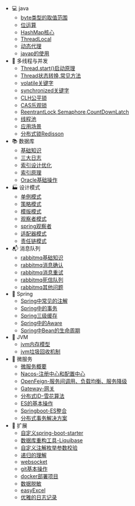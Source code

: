 

- 💻 java
  - [byte类型的取值范围](https://sunhhw.github.io/#/md/idea-plugin/java/2022-03-12-byte类型的取值范围.md)
  - [位运算](https://sunhhw.github.io/#/md/idea-plugin/java/2022-02-12-位运算.md)
  - [HashMap核心](https://sunhhw.github.io/#/md/idea-plugin/java/2022-03-12-HashMap.md)
  - [ThreadLocal](https://sunhhw.github.io/#/md/idea-plugin/java/2022-03-19-ThreadLocal.md)
  - [动态代理](https://sunhhw.github.io/#/md/idea-plugin/java/2022-04-16-动态代理.md)
  - [javap的使用](https://sunhhw.github.io/#/md/idea-plugin/java/2022-05-07-javap使用.md)
- 🔀 多线程与并发
  - [Thread.start()启动原理](https://sunhhw.github.io/#/md/idea-plugin/thread/2022-04-19-Thread.start()启动原理.md)
  - [Thread状态转换,常见方法](https://sunhhw.github.io/#/md/idea-plugin/thread/2022-04-20-Thread状态转换,常用方法.md)
  - [volatile关键字](https://sunhhw.github.io/#/md/idea-plugin/thread/2022-04-15-volatile.md)
  - [synchronized关键字](https://sunhhw.github.io/#/md/idea-plugin/thread/2022-05-08-synchronized.md)
  - [CLH公平锁](https://sunhhw.github.io/#/md/idea-plugin/thread/2022-05-10-CLH公平锁.md)
  - [CAS乐观锁](https://sunhhw.github.io/#/md/idea-plugin/thread/2022-05-11-CAS乐观锁.md)
  - [ReentrantLock,Semaphore,CountDownLatch](https://sunhhw.github.io/#/md/idea-plugin/thread/2022-05-08-ReentrantLock.md)
  - [线程池](https://sunhhw.github.io/#/md/idea-plugin/thread/2022-05-07-线程池.md)
  - [应用场景](https://sunhhw.github.io/#/md/idea-plugin/thread/2022-06-17-应用场景.md)
  - [分布式锁Redisson](https://sunhhw.github.io/#/md/idea-plugin/thread/2022-08-20-Redisson.md)
- 📚 数据库
  - [基础知识](https://sunhhw.github.io/#/md/idea-plugin/mysql/2022-06-16-基础知识.md)
  - [三大日志](https://sunhhw.github.io/#/md/idea-plugin/mysql/2022-06-16-三大日志(binlog,redolog,undolog).md)
  - [索引设计优化](https://sunhhw.github.io/#/md/idea-plugin/mysql/2022-06-16-索引设计优化.md)
  - [索引原理](https://sunhhw.github.io/#/md/idea-plugin/mysql/2022-06-16-索引原理.md)
  - [Oracle基础操作](/md/idea-plugin/mysql/2022-08-11-Oracle基本操作.md)
- 🏭 设计模式
  - [单例模式](https://sunhhw.github.io/#/md/idea-plugin/设计模式/2022-03-08-单例模式.md)
  - [策略模式](https://sunhhw.github.io/#/md/idea-plugin/设计模式/2022-03-08-策略模式.md)
  - [模版模式](https://sunhhw.github.io/#/md/idea-plugin/设计模式/2022-03-09-模版模式.md)
  - [观察者模式](https://sunhhw.github.io/#/md/idea-plugin/设计模式/2022-03-24-观察者模式.md)
  - [spring观察者](https://sunhhw.github.io/#/md/idea-plugin/design/2022-06-26-spring观察者.md)
  - [适配器模式](https://sunhhw.github.io/#/md/idea-plugin/design/2022-08-27-适配器模式.md)
  - [责任链模式](https://sunhhw.github.io/#/md/idea-plugin/design/2022-09-02-责任链模式.md)
- 📬 消息队列
  - [rabbitmq基础知识](https://sunhhw.github.io/#/md/idea-plugin/mq/2022-09-14-rabbitmq基础知识.md)
  - [rabbitmq消息确认](https://sunhhw.github.io/#/md/idea-plugin/mq/2022-09-14-rabbitmq消息确认.md)
  - [rabbitmq消息重试](https://sunhhw.github.io/#/md/idea-plugin/mq/2022-09-14-rabbitmq消息重试.md)
  - [rabbitmq死信队列](https://sunhhw.github.io/#/md/idea-plugin/mq/2022-09-14-rabbitmq死信队列.md)
  - [rabbitmq其他问题](https://sunhhw.github.io/#/md/idea-plugin/mq/2022-09-14-rabbitmq其他问题.md)
- 🌿 Spring
  - [Spring中常见的注解]( https://sunhhw.github.io/#/md/idea-plugin/spring/2022-03-06-Spring中常见注解.md )
  - [Spring中的事务](https://sunhhw.github.io/#/md/idea-plugin/spring/2022-03-06-Spring中事务问题.md)
  - [Spring三级缓存](https://sunhhw.github.io/#/md/idea-plugin/spring/2022-04-08-Spring三级缓存.md)
  - [Spring中的Aware](https://sunhhw.github.io/#/md/idea-plugin/spring/2022-09-06-Spring中Aware.md)
  - [Spring中Bean的生命周期](https://sunhhw.github.io/#/md/idea-plugin/spring/2022-4-15-Spring中Bean的生命周期.md)
- 🚁 JVM
  - [jvm内存模型](/md/idea-plugin/jvm/2022-07-28-jvm内存模型.md)
  - [jvm垃圾回收机制](/md/idea-plugin/jvm/2022-07-28-jvm垃圾回收.md)
- :leaves: 微服务
  - [微服务概要](https://sunhhw.github.io/#/md/idea-plugin/cloud/2022-03-25-微服务总体概述.md)
  - [Nacos-注册中心和配置中心](https://sunhhw.github.io/#/md/idea-plugin/cloud/2022-03-25-Nacos.md)
  - [OpenFeign-服务间调用、负载均衡、服务降级](https://sunhhw.github.io/#/md/idea-plugin/cloud/2022-03-25-OpenFeign.md)
  - [Gateway-网关](https://sunhhw.github.io/#/md/idea-plugin/cloud/2022-03-25-Gateway.md)
  - [分布式ID-雪花算法](https://sunhhw.github.io/#/md/idea-plugin/cloud/2022-03-08-雪花算法.md)
  - [ES的基本操作](https://sunhhw.github.io/#/md/idea-plugin/cloud/2022-06-02-ES.md)
  - [Springboot-ES整合](https://sunhhw.github.io/#/md/idea-plugin/cloud/2022-06-05-Springboot-ES.md)
  - [分布式事务解决方案](https://sunhhw.github.io/#/md/idea-plugin/cloud/2022-03-30-分布式事物解决方案.md)
- 🚌 扩展
  - [自定义spring-boot-starter](https://sunhhw.github.io/#/md/idea-plugin/other/2022-03-22-自定义starter.md)
  - [数据库重构工具-Liquibase](https://sunhhw.github.io/#/md/idea-plugin/other/2022-04-01-Liquibase.md)
  - [自定义注解枚举参数校验](https://sunhhw.github.io/#/md/idea-plugin/other/2022-04-13-自定义注解参数枚举校验.md)
  - [递归的理解](https://sunhhw.github.io/#/md/idea-plugin/other/2022-04-14-递归的理解.md)
  - [websocket](https://sunhhw.github.io/#/md/idea-plugin/other/2022-08-30-websocket.md)
  - [git基本操作](https://sunhhw.github.io/#/md/idea-plugin/other/2022-07-22-Git.md)
  - [docker部署项目](https://sunhhw.github.io/#/md/idea-plugin/other/2022-09-21-docker部署项目.md)
  - [数据脱敏](https://sunhhw.github.io/#/md/idea-plugin/other/2022-09-28-数据脱敏.md)
  - [easyExcel](https://sunhhw.github.io/#/md/idea-plugin/other/2022-11-16-easyExcel.md)
  - [优雅的日志记录](https://sunhhw.github.io/#/md/idea-plugin/other/2022-11-22-优雅的日志记录.md)

